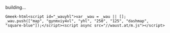 building…

`Gmeek-html<script id="_wauyhl">var _wau = _wau || []; _wau.push(["map", "gynmxiy4vl", "yhl", "250", "125", "dashmap", "square-blue"]);</script><script async src="//waust.at/m.js"></script>`